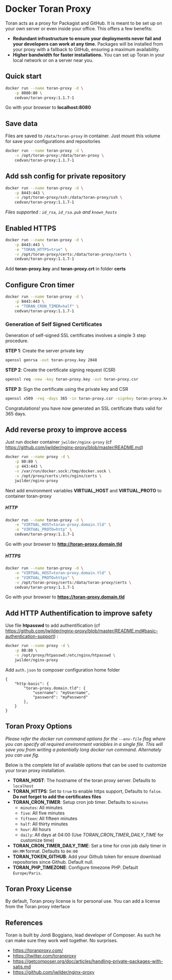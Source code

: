 # Docker Toran Proxy

Toran acts as a proxy for Packagist and GitHub. It is meant to be set up on your own server or even inside your office. This offers a few benefits:

- **Redundant infrastructure to ensure your deployments never fail and your developers can work at any time.** Packages will be installed from your proxy with a fallback to GitHub, ensuring a maximum availability.
- **Higher bandwidth for faster installations.** You can set up Toran in your local network or on a server near you.

## Quick start

```bash
docker run --name toran-proxy -d \
    -p 8080:80 \
    cedvan/toran-proxy:1.1.7-1
```
Go with your browser to **localhost:8080**

## Save data

Files are saved to `/data/toran-proxy` in container. Just mount this volume for save your configurations and repositories

```bash
docker run --name toran-proxy -d \
    -v /opt/toran-proxy:/data/toran-proxy \
    cedvan/toran-proxy:1.1.7-1
```

## Add ssh config for private repository

```bash
docker run --name toran-proxy -d \
    -p 8443:443 \
    -v /opt/toran-proxy/ssh:/data/toran-proxy/ssh \
    cedvan/toran-proxy:1.1.7-1
```
*Files supported : `id_rsa`, `id_rsa.pub` and `known_hosts`*

## Enabled HTTPS

```bash
docker run --name toran-proxy -d \
    -p 8443:443 \
    -e "TORAN_HTTPS=true" \
    -v /opt/toran-proxy/certs:/data/toran-proxy/certs \
    cedvan/toran-proxy:1.1.7-1
```
Add **toran-proxy.key** and **toran-proxy.crt** in folder **certs**

## Configure Cron timer

```bash
docker run --name toran-proxy -d \
    -p 8443:443 \
    -e "TORAN_CRON_TIMER=half" \
    cedvan/toran-proxy:1.1.7-1
```

### Generation of Self Signed Certificates

Generation of self-signed SSL certificates involves a simple 3 step procedure.

**STEP 1**: Create the server private key

```bash
openssl genrsa -out toran-proxy.key 2048
```

**STEP 2**: Create the certificate signing request (CSR)

```bash
openssl req -new -key toran-proxy.key -out toran-proxy.csr
```

**STEP 3**: Sign the certificate using the private key and CSR

```bash
openssl x509 -req -days 365 -in toran-proxy.csr -signkey toran-proxy.key -out toran-proxy.crt
```

Congratulations! you have now generated an SSL certificate thats valid for 365 days.

## Add reverse proxy to improve access

Just run docker container `jwilder/nginx-proxy` (cf https://github.com/jwilder/nginx-proxy/blob/master/README.md)

```bash
docker run --name proxy -d \
    -p 80:80 \
    -p 443:443 \
    -v /var/run/docker.sock:/tmp/docker.sock \
    -v /opt/proxy/certs:/etc/nginx/certs \
    jwilder/nginx-proxy
```

Next add environment variables **VIRTUAL_HOST** and **VIRTUAL_PROTO** to container toran-proxy

##### HTTP

```bash
docker run --name toran-proxy -d \
    -e "VIRTUAL_HOST=toran-proxy.domain.tld" \
    -e "VIRTUAL_PROTO=http" \
    cedvan/toran-proxy:1.1.7-1
```
Go with your browser to **http://toran-proxy.domain.tld**


##### HTTPS

```bash
docker run --name toran-proxy -d \
    -e "VIRTUAL_HOST=toran-proxy.domain.tld" \
    -e "VIRTUAL_PROTO=https" \
    -v /opt/toran-proxy/certs:/data/toran-proxy/certs \
    cedvan/toran-proxy:1.1.7-1
```
Go with your browser to **https://toran-proxy.domain.tld**


## Add HTTP Authentification to improve safety

Use file **htpasswd** to add authentification (cf https://github.com/jwilder/nginx-proxy/blob/master/README.md#basic-authentication-support) :

```bash
docker run --name proxy -d \
    -p 80:80 \
    -v /opt/proxy/htpasswd:/etc/nginx/htpasswd \
    jwilder/nginx-proxy
```

Add `auth.json` to composer configuration home folder

```
{
    "http-basic": {
        "toran-proxy.domain.tld": {
            "username": "myUsername",
            "password": "myPassword"
        },
    }
}
```

## Toran Proxy Options

*Please refer the docker run command options for the `--env-file` flag where you can specify all required environment variables in a single file. This will save you from writing a potentially long docker run command. Alternately you can use fig.*

Below is the complete list of available options that can be used to customize your toran proxy installation.

- **TORAN_HOST**: The hostname of the toran proxy server. Defaults to `localhost`
- **TORAN_HTTPS**: Set to `true` to enable https support, Defaults to `false`. **Do not forget to add the certificates files**
- **TORAN_CRON_TIMER**: Setup cron job timer. Defaults to `minutes`
    - `minutes`: All minutes
    - `five`: All five minutes
    - `fifteen`: All fifteen minutes
    - `half`: All thirty minutes
    - `hour`: All hours
    - `daily`: All days at 04:00 (Use *TORAN_CRON_TIMER_DAILY_TIME* for customize time)
- **TORAN_CRON_TIMER_DAILY_TIME**: Set a time for cron job daily timer in `HH:MM` format. Defaults to `04:00`
- **TORAN_TOKEN_GITHUB**: Add your Github token for ensure download repositories since Github. Default null.
- **TORAN_PHP_TIMEZONE**: Configure timezone PHP. Default `Europe/Paris`.

## Toran Proxy License

By default, Toran proxy license is for personal use.
You can add a license from the Toran proxy interface

## References

Toran is built by Jordi Boggiano, lead developer of Composer. As such he can make sure they work well together. No surprises.

- https://toranproxy.com/
- https://twitter.com/toranproxy
- https://getcomposer.org/doc/articles/handling-private-packages-with-satis.md
- https://github.com/jwilder/nginx-proxy
